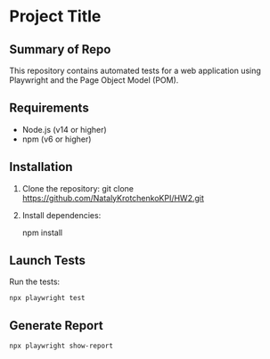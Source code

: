 # Project Title

## Summary of Repo

This repository contains automated tests for a web application using Playwright and the Page Object Model (POM).

## Requirements

- Node.js (v14 or higher)
- npm (v6 or higher)

## Installation

1. Clone the repository:
   git clone https://github.com/NatalyKrotchenkoKPI/HW2.git

2. Install dependencies:

   npm install

## Launch Tests

Run the tests:

    npx playwright test

## Generate Report

    npx playwright show-report
